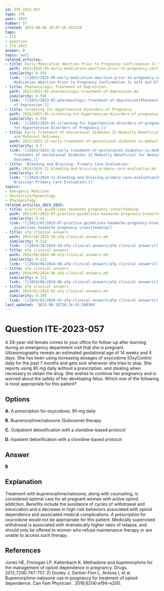 ```yaml
---
id: ITE-2023-057
type: ITE
year: 2023
number: 57
created: 2025-08-08 10:07:36.932529
tags:
- ITE
- question
- ITE-2023
answer: B
topic: null
related_articles:
- title: Early Medication Abortion Prior to Pregnancy Confirmation Is Safe and Effective.
  path: 2025/2025-05-early-medication-abortion-prior-to-pregnancy-confirmation-is.md
  similarity: 0.556
  link: '[[2025/2025-05-early-medication-abortion-prior-to-pregnancy-confirmation-is|Early
    Medication Abortion Prior to Pregnancy Confirmation Is Safe and Effective.]]'
- title: Pharmacologic Treatment of Depression.
  path: 2023/2023-02-pharmacologic-treatment-of-depression.md
  similarity: 0.556
  link: '[[2023/2023-02-pharmacologic-treatment-of-depression|Pharmacologic Treatment
    of Depression.]]'
- title: Screening for Hypertensive Disorders of Pregnancy.
  path: 2025/2025-01-screening-for-hypertensive-disorders-of-pregnancy.md
  similarity: 0.556
  link: '[[2025/2025-01-screening-for-hypertensive-disorders-of-pregnancy|Screening
    for Hypertensive Disorders of Pregnancy.]]'
- title: Early Treatment of Gestational Diabetes Is Modestly Beneficial for Neonatal
    and Maternal Outcomes.
  path: 2023/2023-12-early-treatment-of-gestational-diabetes-is-modestly-benefici.md
  similarity: 0.5
  link: '[[2023/2023-12-early-treatment-of-gestational-diabetes-is-modestly-benefici|Early
    Treatment of Gestational Diabetes Is Modestly Beneficial for Neonatal and Maternal
    Outcomes.]]'
- title: 'Bleeding and Bruising: Primary Care Evaluation.'
  path: 2024/2024-11-bleeding-and-bruising-primary-care-evaluation.md
  similarity: 0.5
  link: '[[2024/2024-11-bleeding-and-bruising-primary-care-evaluation|Bleeding and
    Bruising: Primary Care Evaluation.]]'
topics:
- Emergency Medicine
- Obstetrics/Gynecology
- Pharmacology
related_articles_2023_2025:
- title: practice guidelines headache pregnancy ureastfeeding
  path: 2023/07/2023-07-practice-guidelines-headache-pregnancy-breastfeeding.md
  similarity: 0.41
  link: '[[2023/07/2023-07-practice-guidelines-headache-pregnancy-breastfeeding|practice
    guidelines headache pregnancy ureastfeeding]]'
- title: afp clinical answers
  path: 2024/10/2024-10-afp-clinical-answers.md
  similarity: 0.314
  link: '[[2024/10/2024-10-afp-clinical-answers|afp clinical answers]]'
- title: afp clinical answers
  path: 2024/08/2024-08-afp-clinical-answers.md
  similarity: 0.311
  link: '[[2024/08/2024-08-afp-clinical-answers|afp clinical answers]]'
- title: afp clinical answers
  path: 2024/06/2024-06-afp-clinical-answers.md
  similarity: 0.311
  link: '[[2024/06/2024-06-afp-clinical-answers|afp clinical answers]]'
- title: afp clinical answers
  path: 2024/01/2024-01-afp-clinical-answers.md
  similarity: 0.306
  link: '[[2024/01/2024-01-afp-clinical-answers|afp clinical answers]]'
last_updated: '2025-08-10T20:26:45.580366'
---
```


# Question ITE-2023-057

A 28-year-old female comes to your office for follow-up after learning during an emergency department visit that she is pregnant. Ultrasonography reveals an estimated gestational age of 14 weeks and 4 days. She has been using increasing dosages of oxycodone (OxyContin) daily for the past 7 months and gets sick whenever she tries to stop. She reports using 90 mg daily without a prescription, and stealing when necessary to obtain the drug. She wishes to continue her pregnancy and is worried about the safety of her developing fetus. Which one of the following is most appropriate for this patient?

## Options

**A.** A prescription for oxycodone, 90 mg daily

**B.** Buprenorphine/naloxone (Suboxone) therapy

**C.** Outpatient detoxification with a clonidine-based protocol

**D.** Inpatient detoxification with a clonidine-based protocol

## Answer

**B**

## Explanation

Treatment with buprenorphine/naloxone, along with counseling, is considered optimal care for all pregnant women with active opioid addiction. Benefits include the avoidance of cycles of withdrawal and intoxication and a decrease in high-risk behaviors associated with opioid dependence and associated medical complications. A prescription for oxycodone would not be appropriate for this patient. Medically supervised withdrawal is associated with dramatically higher rates of relapse, and should only be offered to women who refuse maintenance therapy or are unable to access such therapy.

## References

Jones HE, Finnegan LP, Kaltenbach K. Methadone and buprenorphine for the management of opioid dependence in pregnancy. Drugs. 2012;72(6):747-757. 2) Dooley J, Gerber-Finn L, Antone I, et al. Buprenorphine-naloxone use in pregnancy for treatment of opioid dependence. Can Fam Physician . 2016;62(4):e194-e200.
